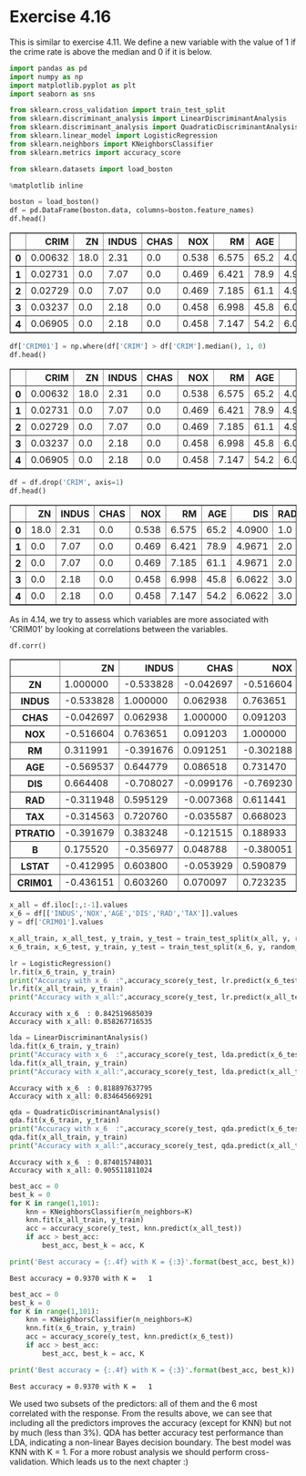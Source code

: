 
# Exercise 4.16

This is similar to exercise 4.11. We define a new variable with the value of 1 if the crime rate is above the median and 0 if it is below.


```python
import pandas as pd
import numpy as np
import matplotlib.pyplot as plt
import seaborn as sns 

from sklearn.cross_validation import train_test_split
from sklearn.discriminant_analysis import LinearDiscriminantAnalysis 
from sklearn.discriminant_analysis import QuadraticDiscriminantAnalysis 
from sklearn.linear_model import LogisticRegression 
from sklearn.neighbors import KNeighborsClassifier 
from sklearn.metrics import accuracy_score

from sklearn.datasets import load_boston

%matplotlib inline
```


```python
boston = load_boston()
df = pd.DataFrame(boston.data, columns=boston.feature_names)
df.head()
```




<div>
<style scoped>
    .dataframe tbody tr th:only-of-type {
        vertical-align: middle;
    }

    .dataframe tbody tr th {
        vertical-align: top;
    }

    .dataframe thead th {
        text-align: right;
    }
</style>
<table border="1" class="dataframe">
  <thead>
    <tr style="text-align: right;">
      <th></th>
      <th>CRIM</th>
      <th>ZN</th>
      <th>INDUS</th>
      <th>CHAS</th>
      <th>NOX</th>
      <th>RM</th>
      <th>AGE</th>
      <th>DIS</th>
      <th>RAD</th>
      <th>TAX</th>
      <th>PTRATIO</th>
      <th>B</th>
      <th>LSTAT</th>
    </tr>
  </thead>
  <tbody>
    <tr>
      <th>0</th>
      <td>0.00632</td>
      <td>18.0</td>
      <td>2.31</td>
      <td>0.0</td>
      <td>0.538</td>
      <td>6.575</td>
      <td>65.2</td>
      <td>4.0900</td>
      <td>1.0</td>
      <td>296.0</td>
      <td>15.3</td>
      <td>396.90</td>
      <td>4.98</td>
    </tr>
    <tr>
      <th>1</th>
      <td>0.02731</td>
      <td>0.0</td>
      <td>7.07</td>
      <td>0.0</td>
      <td>0.469</td>
      <td>6.421</td>
      <td>78.9</td>
      <td>4.9671</td>
      <td>2.0</td>
      <td>242.0</td>
      <td>17.8</td>
      <td>396.90</td>
      <td>9.14</td>
    </tr>
    <tr>
      <th>2</th>
      <td>0.02729</td>
      <td>0.0</td>
      <td>7.07</td>
      <td>0.0</td>
      <td>0.469</td>
      <td>7.185</td>
      <td>61.1</td>
      <td>4.9671</td>
      <td>2.0</td>
      <td>242.0</td>
      <td>17.8</td>
      <td>392.83</td>
      <td>4.03</td>
    </tr>
    <tr>
      <th>3</th>
      <td>0.03237</td>
      <td>0.0</td>
      <td>2.18</td>
      <td>0.0</td>
      <td>0.458</td>
      <td>6.998</td>
      <td>45.8</td>
      <td>6.0622</td>
      <td>3.0</td>
      <td>222.0</td>
      <td>18.7</td>
      <td>394.63</td>
      <td>2.94</td>
    </tr>
    <tr>
      <th>4</th>
      <td>0.06905</td>
      <td>0.0</td>
      <td>2.18</td>
      <td>0.0</td>
      <td>0.458</td>
      <td>7.147</td>
      <td>54.2</td>
      <td>6.0622</td>
      <td>3.0</td>
      <td>222.0</td>
      <td>18.7</td>
      <td>396.90</td>
      <td>5.33</td>
    </tr>
  </tbody>
</table>
</div>




```python
df['CRIM01'] = np.where(df['CRIM'] > df['CRIM'].median(), 1, 0)
df.head()
```




<div>
<style scoped>
    .dataframe tbody tr th:only-of-type {
        vertical-align: middle;
    }

    .dataframe tbody tr th {
        vertical-align: top;
    }

    .dataframe thead th {
        text-align: right;
    }
</style>
<table border="1" class="dataframe">
  <thead>
    <tr style="text-align: right;">
      <th></th>
      <th>CRIM</th>
      <th>ZN</th>
      <th>INDUS</th>
      <th>CHAS</th>
      <th>NOX</th>
      <th>RM</th>
      <th>AGE</th>
      <th>DIS</th>
      <th>RAD</th>
      <th>TAX</th>
      <th>PTRATIO</th>
      <th>B</th>
      <th>LSTAT</th>
      <th>CRIM01</th>
    </tr>
  </thead>
  <tbody>
    <tr>
      <th>0</th>
      <td>0.00632</td>
      <td>18.0</td>
      <td>2.31</td>
      <td>0.0</td>
      <td>0.538</td>
      <td>6.575</td>
      <td>65.2</td>
      <td>4.0900</td>
      <td>1.0</td>
      <td>296.0</td>
      <td>15.3</td>
      <td>396.90</td>
      <td>4.98</td>
      <td>0</td>
    </tr>
    <tr>
      <th>1</th>
      <td>0.02731</td>
      <td>0.0</td>
      <td>7.07</td>
      <td>0.0</td>
      <td>0.469</td>
      <td>6.421</td>
      <td>78.9</td>
      <td>4.9671</td>
      <td>2.0</td>
      <td>242.0</td>
      <td>17.8</td>
      <td>396.90</td>
      <td>9.14</td>
      <td>0</td>
    </tr>
    <tr>
      <th>2</th>
      <td>0.02729</td>
      <td>0.0</td>
      <td>7.07</td>
      <td>0.0</td>
      <td>0.469</td>
      <td>7.185</td>
      <td>61.1</td>
      <td>4.9671</td>
      <td>2.0</td>
      <td>242.0</td>
      <td>17.8</td>
      <td>392.83</td>
      <td>4.03</td>
      <td>0</td>
    </tr>
    <tr>
      <th>3</th>
      <td>0.03237</td>
      <td>0.0</td>
      <td>2.18</td>
      <td>0.0</td>
      <td>0.458</td>
      <td>6.998</td>
      <td>45.8</td>
      <td>6.0622</td>
      <td>3.0</td>
      <td>222.0</td>
      <td>18.7</td>
      <td>394.63</td>
      <td>2.94</td>
      <td>0</td>
    </tr>
    <tr>
      <th>4</th>
      <td>0.06905</td>
      <td>0.0</td>
      <td>2.18</td>
      <td>0.0</td>
      <td>0.458</td>
      <td>7.147</td>
      <td>54.2</td>
      <td>6.0622</td>
      <td>3.0</td>
      <td>222.0</td>
      <td>18.7</td>
      <td>396.90</td>
      <td>5.33</td>
      <td>0</td>
    </tr>
  </tbody>
</table>
</div>




```python
df = df.drop('CRIM', axis=1)
df.head()
```




<div>
<style scoped>
    .dataframe tbody tr th:only-of-type {
        vertical-align: middle;
    }

    .dataframe tbody tr th {
        vertical-align: top;
    }

    .dataframe thead th {
        text-align: right;
    }
</style>
<table border="1" class="dataframe">
  <thead>
    <tr style="text-align: right;">
      <th></th>
      <th>ZN</th>
      <th>INDUS</th>
      <th>CHAS</th>
      <th>NOX</th>
      <th>RM</th>
      <th>AGE</th>
      <th>DIS</th>
      <th>RAD</th>
      <th>TAX</th>
      <th>PTRATIO</th>
      <th>B</th>
      <th>LSTAT</th>
      <th>CRIM01</th>
    </tr>
  </thead>
  <tbody>
    <tr>
      <th>0</th>
      <td>18.0</td>
      <td>2.31</td>
      <td>0.0</td>
      <td>0.538</td>
      <td>6.575</td>
      <td>65.2</td>
      <td>4.0900</td>
      <td>1.0</td>
      <td>296.0</td>
      <td>15.3</td>
      <td>396.90</td>
      <td>4.98</td>
      <td>0</td>
    </tr>
    <tr>
      <th>1</th>
      <td>0.0</td>
      <td>7.07</td>
      <td>0.0</td>
      <td>0.469</td>
      <td>6.421</td>
      <td>78.9</td>
      <td>4.9671</td>
      <td>2.0</td>
      <td>242.0</td>
      <td>17.8</td>
      <td>396.90</td>
      <td>9.14</td>
      <td>0</td>
    </tr>
    <tr>
      <th>2</th>
      <td>0.0</td>
      <td>7.07</td>
      <td>0.0</td>
      <td>0.469</td>
      <td>7.185</td>
      <td>61.1</td>
      <td>4.9671</td>
      <td>2.0</td>
      <td>242.0</td>
      <td>17.8</td>
      <td>392.83</td>
      <td>4.03</td>
      <td>0</td>
    </tr>
    <tr>
      <th>3</th>
      <td>0.0</td>
      <td>2.18</td>
      <td>0.0</td>
      <td>0.458</td>
      <td>6.998</td>
      <td>45.8</td>
      <td>6.0622</td>
      <td>3.0</td>
      <td>222.0</td>
      <td>18.7</td>
      <td>394.63</td>
      <td>2.94</td>
      <td>0</td>
    </tr>
    <tr>
      <th>4</th>
      <td>0.0</td>
      <td>2.18</td>
      <td>0.0</td>
      <td>0.458</td>
      <td>7.147</td>
      <td>54.2</td>
      <td>6.0622</td>
      <td>3.0</td>
      <td>222.0</td>
      <td>18.7</td>
      <td>396.90</td>
      <td>5.33</td>
      <td>0</td>
    </tr>
  </tbody>
</table>
</div>



As in 4.14, we try to assess which variables are more associated with 'CRIM01' by looking at correlations between the variables.


```python
df.corr()
```




<div>
<style scoped>
    .dataframe tbody tr th:only-of-type {
        vertical-align: middle;
    }

    .dataframe tbody tr th {
        vertical-align: top;
    }

    .dataframe thead th {
        text-align: right;
    }
</style>
<table border="1" class="dataframe">
  <thead>
    <tr style="text-align: right;">
      <th></th>
      <th>ZN</th>
      <th>INDUS</th>
      <th>CHAS</th>
      <th>NOX</th>
      <th>RM</th>
      <th>AGE</th>
      <th>DIS</th>
      <th>RAD</th>
      <th>TAX</th>
      <th>PTRATIO</th>
      <th>B</th>
      <th>LSTAT</th>
      <th>CRIM01</th>
    </tr>
  </thead>
  <tbody>
    <tr>
      <th>ZN</th>
      <td>1.000000</td>
      <td>-0.533828</td>
      <td>-0.042697</td>
      <td>-0.516604</td>
      <td>0.311991</td>
      <td>-0.569537</td>
      <td>0.664408</td>
      <td>-0.311948</td>
      <td>-0.314563</td>
      <td>-0.391679</td>
      <td>0.175520</td>
      <td>-0.412995</td>
      <td>-0.436151</td>
    </tr>
    <tr>
      <th>INDUS</th>
      <td>-0.533828</td>
      <td>1.000000</td>
      <td>0.062938</td>
      <td>0.763651</td>
      <td>-0.391676</td>
      <td>0.644779</td>
      <td>-0.708027</td>
      <td>0.595129</td>
      <td>0.720760</td>
      <td>0.383248</td>
      <td>-0.356977</td>
      <td>0.603800</td>
      <td>0.603260</td>
    </tr>
    <tr>
      <th>CHAS</th>
      <td>-0.042697</td>
      <td>0.062938</td>
      <td>1.000000</td>
      <td>0.091203</td>
      <td>0.091251</td>
      <td>0.086518</td>
      <td>-0.099176</td>
      <td>-0.007368</td>
      <td>-0.035587</td>
      <td>-0.121515</td>
      <td>0.048788</td>
      <td>-0.053929</td>
      <td>0.070097</td>
    </tr>
    <tr>
      <th>NOX</th>
      <td>-0.516604</td>
      <td>0.763651</td>
      <td>0.091203</td>
      <td>1.000000</td>
      <td>-0.302188</td>
      <td>0.731470</td>
      <td>-0.769230</td>
      <td>0.611441</td>
      <td>0.668023</td>
      <td>0.188933</td>
      <td>-0.380051</td>
      <td>0.590879</td>
      <td>0.723235</td>
    </tr>
    <tr>
      <th>RM</th>
      <td>0.311991</td>
      <td>-0.391676</td>
      <td>0.091251</td>
      <td>-0.302188</td>
      <td>1.000000</td>
      <td>-0.240265</td>
      <td>0.205246</td>
      <td>-0.209847</td>
      <td>-0.292048</td>
      <td>-0.355501</td>
      <td>0.128069</td>
      <td>-0.613808</td>
      <td>-0.156372</td>
    </tr>
    <tr>
      <th>AGE</th>
      <td>-0.569537</td>
      <td>0.644779</td>
      <td>0.086518</td>
      <td>0.731470</td>
      <td>-0.240265</td>
      <td>1.000000</td>
      <td>-0.747881</td>
      <td>0.456022</td>
      <td>0.506456</td>
      <td>0.261515</td>
      <td>-0.273534</td>
      <td>0.602339</td>
      <td>0.613940</td>
    </tr>
    <tr>
      <th>DIS</th>
      <td>0.664408</td>
      <td>-0.708027</td>
      <td>-0.099176</td>
      <td>-0.769230</td>
      <td>0.205246</td>
      <td>-0.747881</td>
      <td>1.000000</td>
      <td>-0.494588</td>
      <td>-0.534432</td>
      <td>-0.232471</td>
      <td>0.291512</td>
      <td>-0.496996</td>
      <td>-0.616342</td>
    </tr>
    <tr>
      <th>RAD</th>
      <td>-0.311948</td>
      <td>0.595129</td>
      <td>-0.007368</td>
      <td>0.611441</td>
      <td>-0.209847</td>
      <td>0.456022</td>
      <td>-0.494588</td>
      <td>1.000000</td>
      <td>0.910228</td>
      <td>0.464741</td>
      <td>-0.444413</td>
      <td>0.488676</td>
      <td>0.619786</td>
    </tr>
    <tr>
      <th>TAX</th>
      <td>-0.314563</td>
      <td>0.720760</td>
      <td>-0.035587</td>
      <td>0.668023</td>
      <td>-0.292048</td>
      <td>0.506456</td>
      <td>-0.534432</td>
      <td>0.910228</td>
      <td>1.000000</td>
      <td>0.460853</td>
      <td>-0.441808</td>
      <td>0.543993</td>
      <td>0.608741</td>
    </tr>
    <tr>
      <th>PTRATIO</th>
      <td>-0.391679</td>
      <td>0.383248</td>
      <td>-0.121515</td>
      <td>0.188933</td>
      <td>-0.355501</td>
      <td>0.261515</td>
      <td>-0.232471</td>
      <td>0.464741</td>
      <td>0.460853</td>
      <td>1.000000</td>
      <td>-0.177383</td>
      <td>0.374044</td>
      <td>0.253568</td>
    </tr>
    <tr>
      <th>B</th>
      <td>0.175520</td>
      <td>-0.356977</td>
      <td>0.048788</td>
      <td>-0.380051</td>
      <td>0.128069</td>
      <td>-0.273534</td>
      <td>0.291512</td>
      <td>-0.444413</td>
      <td>-0.441808</td>
      <td>-0.177383</td>
      <td>1.000000</td>
      <td>-0.366087</td>
      <td>-0.351211</td>
    </tr>
    <tr>
      <th>LSTAT</th>
      <td>-0.412995</td>
      <td>0.603800</td>
      <td>-0.053929</td>
      <td>0.590879</td>
      <td>-0.613808</td>
      <td>0.602339</td>
      <td>-0.496996</td>
      <td>0.488676</td>
      <td>0.543993</td>
      <td>0.374044</td>
      <td>-0.366087</td>
      <td>1.000000</td>
      <td>0.453263</td>
    </tr>
    <tr>
      <th>CRIM01</th>
      <td>-0.436151</td>
      <td>0.603260</td>
      <td>0.070097</td>
      <td>0.723235</td>
      <td>-0.156372</td>
      <td>0.613940</td>
      <td>-0.616342</td>
      <td>0.619786</td>
      <td>0.608741</td>
      <td>0.253568</td>
      <td>-0.351211</td>
      <td>0.453263</td>
      <td>1.000000</td>
    </tr>
  </tbody>
</table>
</div>




```python
x_all = df.iloc[:,:-1].values
x_6 = df[['INDUS','NOX','AGE','DIS','RAD','TAX']].values
y = df['CRIM01'].values

x_all_train, x_all_test, y_train, y_test = train_test_split(x_all, y, random_state=1)
x_6_train, x_6_test, y_train, y_test = train_test_split(x_6, y, random_state=1)
```


```python
lr = LogisticRegression()
lr.fit(x_6_train, y_train)
print("Accuracy with x_6  :",accuracy_score(y_test, lr.predict(x_6_test)))
lr.fit(x_all_train, y_train)
print("Accuracy with x_all:",accuracy_score(y_test, lr.predict(x_all_test)))
```

    Accuracy with x_6  : 0.842519685039
    Accuracy with x_all: 0.858267716535



```python
lda = LinearDiscriminantAnalysis()
lda.fit(x_6_train, y_train)
print("Accuracy with x_6  :",accuracy_score(y_test, lda.predict(x_6_test)))
lda.fit(x_all_train, y_train)
print("Accuracy with x_all:",accuracy_score(y_test, lda.predict(x_all_test)))
```

    Accuracy with x_6  : 0.818897637795
    Accuracy with x_all: 0.834645669291



```python
qda = QuadraticDiscriminantAnalysis()
qda.fit(x_6_train, y_train)
print("Accuracy with x_6  :",accuracy_score(y_test, qda.predict(x_6_test)))
qda.fit(x_all_train, y_train)
print("Accuracy with x_all:",accuracy_score(y_test, qda.predict(x_all_test)))
```

    Accuracy with x_6  : 0.874015748031
    Accuracy with x_all: 0.905511811024



```python
best_acc = 0
best_k = 0
for K in range(1,101):
    knn = KNeighborsClassifier(n_neighbors=K)
    knn.fit(x_all_train, y_train)
    acc = accuracy_score(y_test, knn.predict(x_all_test))
    if acc > best_acc:
        best_acc, best_k = acc, K

print('Best accuracy = {:.4f} with K = {:3}'.format(best_acc, best_k))
```

    Best accuracy = 0.9370 with K =   1



```python
best_acc = 0
best_k = 0
for K in range(1,101):
    knn = KNeighborsClassifier(n_neighbors=K)
    knn.fit(x_6_train, y_train)
    acc = accuracy_score(y_test, knn.predict(x_6_test))
    if acc > best_acc:
        best_acc, best_k = acc, K

print('Best accuracy = {:.4f} with K = {:3}'.format(best_acc, best_k))
```

    Best accuracy = 0.9370 with K =   1


We used two subsets of the predictors: all of them and the 6 most correlated with the response. From the results above, we can see that including all the predictors improves the accuracy (except for KNN) but not by much (less than 3%). QDA has better accuracy test performance than LDA, indicating a non-linear Bayes decision boundary. The best model was KNN with K = 1. For a more robust analysis we should perform cross-validation. Which leads us to the next chapter :)
